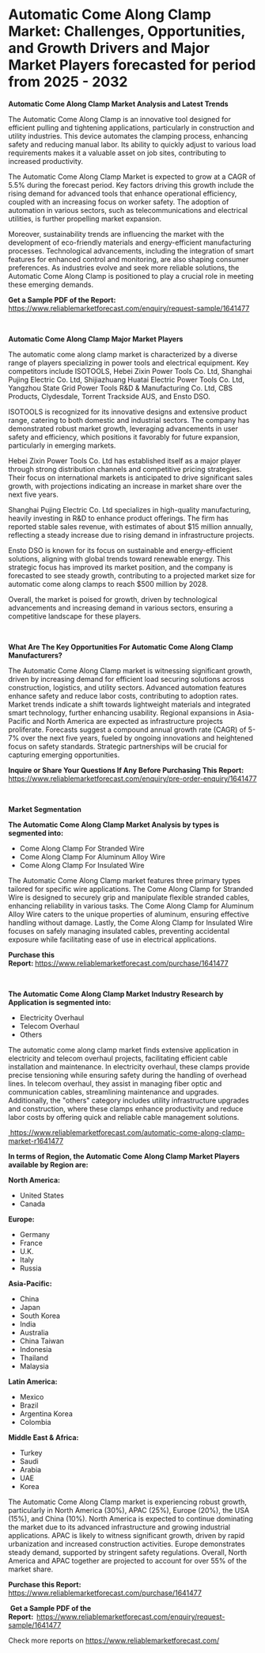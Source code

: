 <p><h1>Automatic Come Along Clamp Market: Challenges, Opportunities, and Growth Drivers and Major Market Players forecasted for period from 2025 - 2032</h1></p><p><strong>Automatic Come Along Clamp Market Analysis and Latest Trends</strong></p>
<p><p>The Automatic Come Along Clamp is an innovative tool designed for efficient pulling and tightening applications, particularly in construction and utility industries. This device automates the clamping process, enhancing safety and reducing manual labor. Its ability to quickly adjust to various load requirements makes it a valuable asset on job sites, contributing to increased productivity.</p><p>The Automatic Come Along Clamp Market is expected to grow at a CAGR of 5.5% during the forecast period. Key factors driving this growth include the rising demand for advanced tools that enhance operational efficiency, coupled with an increasing focus on worker safety. The adoption of automation in various sectors, such as telecommunications and electrical utilities, is further propelling market expansion.</p><p>Moreover, sustainability trends are influencing the market with the development of eco-friendly materials and energy-efficient manufacturing processes. Technological advancements, including the integration of smart features for enhanced control and monitoring, are also shaping consumer preferences. As industries evolve and seek more reliable solutions, the Automatic Come Along Clamp is positioned to play a crucial role in meeting these emerging demands.</p></p>
<p><strong>Get a Sample PDF of the Report:&nbsp;</strong> <a href="https://www.reliablemarketforecast.com/enquiry/request-sample/1641477?utm_campaign=2216&utm_medium=2&utm_source=Github&utm_content=ia&utm_term=22022025&utm_id=automatic-come-along-clamp">https://www.reliablemarketforecast.com/enquiry/request-sample/1641477</a></p>
<p>&nbsp;</p>
<p><strong>Automatic Come Along Clamp Major Market Players</strong></p>
<p><p>The automatic come along clamp market is characterized by a diverse range of players specializing in power tools and electrical equipment. Key competitors include ISOTOOLS, Hebei Zixin Power Tools Co. Ltd, Shanghai Pujing Electric Co. Ltd, Shijiazhuang Huatai Electric Power Tools Co. Ltd, Yangzhou State Grid Power Tools R&D & Manufacturing Co. Ltd, CBS Products, Clydesdale, Torrent Trackside AUS, and Ensto DSO. </p><p>ISOTOOLS is recognized for its innovative designs and extensive product range, catering to both domestic and industrial sectors. The company has demonstrated robust market growth, leveraging advancements in user safety and efficiency, which positions it favorably for future expansion, particularly in emerging markets.</p><p>Hebei Zixin Power Tools Co. Ltd has established itself as a major player through strong distribution channels and competitive pricing strategies. Their focus on international markets is anticipated to drive significant sales growth, with projections indicating an increase in market share over the next five years.</p><p>Shanghai Pujing Electric Co. Ltd specializes in high-quality manufacturing, heavily investing in R&D to enhance product offerings. The firm has reported stable sales revenue, with estimates of about $15 million annually, reflecting a steady increase due to rising demand in infrastructure projects.</p><p>Ensto DSO is known for its focus on sustainable and energy-efficient solutions, aligning with global trends toward renewable energy. This strategic focus has improved its market position, and the company is forecasted to see steady growth, contributing to a projected market size for automatic come along clamps to reach $500 million by 2028.</p><p>Overall, the market is poised for growth, driven by technological advancements and increasing demand in various sectors, ensuring a competitive landscape for these players.</p></p>
<p>&nbsp;</p>
<p><strong>What Are The Key Opportunities For Automatic Come Along Clamp Manufacturers?</strong></p>
<p><p>The Automatic Come Along Clamp market is witnessing significant growth, driven by increasing demand for efficient load securing solutions across construction, logistics, and utility sectors. Advanced automation features enhance safety and reduce labor costs, contributing to adoption rates. Market trends indicate a shift towards lightweight materials and integrated smart technology, further enhancing usability. Regional expansions in Asia-Pacific and North America are expected as infrastructure projects proliferate. Forecasts suggest a compound annual growth rate (CAGR) of 5-7% over the next five years, fueled by ongoing innovations and heightened focus on safety standards. Strategic partnerships will be crucial for capturing emerging opportunities.</p></p>
<p><strong>Inquire or Share Your Questions If Any Before Purchasing This Report:</strong> <a href="https://www.reliablemarketforecast.com/enquiry/pre-order-enquiry/1641477?utm_campaign=2216&utm_medium=2&utm_source=Github&utm_content=ia&utm_term=22022025&utm_id=automatic-come-along-clamp">https://www.reliablemarketforecast.com/enquiry/pre-order-enquiry/1641477</a></p>
<p>&nbsp;</p>
<p><strong>Market Segmentation</strong></p>
<p><strong>The Automatic Come Along Clamp Market Analysis by types is segmented into:</strong></p>
<p><ul><li>Come Along Clamp For Stranded Wire</li><li>Come Along Clamp For Aluminum Alloy Wire</li><li>Come Along Clamp For Insulated Wire</li></ul></p>
<p><p>The Automatic Come Along Clamp market features three primary types tailored for specific wire applications. The Come Along Clamp for Stranded Wire is designed to securely grip and manipulate flexible stranded cables, enhancing reliability in various tasks. The Come Along Clamp for Aluminum Alloy Wire caters to the unique properties of aluminum, ensuring effective handling without damage. Lastly, the Come Along Clamp for Insulated Wire focuses on safely managing insulated cables, preventing accidental exposure while facilitating ease of use in electrical applications.</p></p>
<p><strong>Purchase this Report:&nbsp;</strong><a href="https://www.reliablemarketforecast.com/purchase/1641477?utm_campaign=2216&utm_medium=2&utm_source=Github&utm_content=ia&utm_term=22022025&utm_id=automatic-come-along-clamp">https://www.reliablemarketforecast.com/purchase/1641477</a></p>
<p>&nbsp;</p>
<p><strong>The Automatic Come Along Clamp Market Industry Research by Application is segmented into:</strong></p>
<p><ul><li>Electricity Overhaul</li><li>Telecom Overhaul</li><li>Others</li></ul></p>
<p><p>The automatic come along clamp market finds extensive application in electricity and telecom overhaul projects, facilitating efficient cable installation and maintenance. In electricity overhaul, these clamps provide precise tensioning while ensuring safety during the handling of overhead lines. In telecom overhaul, they assist in managing fiber optic and communication cables, streamlining maintenance and upgrades. Additionally, the "others" category includes utility infrastructure upgrades and construction, where these clamps enhance productivity and reduce labor costs by offering quick and reliable cable management solutions.</p></p>
<p><a href="https://www.reliablemarketforecast.com/automatic-come-along-clamp-market-r1641477?utm_campaign=2216&utm_medium=2&utm_source=Github&utm_content=ia&utm_term=22022025&utm_id=automatic-come-along-clamp">&nbsp;https://www.reliablemarketforecast.com/automatic-come-along-clamp-market-r1641477</a></p>
<p><strong>In terms of Region, the Automatic Come Along Clamp Market Players available by Region are:</strong></p>
<p>
    <p> <strong> North America: </strong>
        <ul>
            <li>United States</li>
            <li>Canada</li>
        </ul>
        </p> 
    <p> <strong> Europe: </strong>
        <ul>
            <li>Germany</li>
            <li>France</li>
            <li>U.K.</li>
            <li>Italy</li>
            <li>Russia</li>
        </ul>
        </p> 
    <p> <strong> Asia-Pacific: </strong>
        <ul>
            <li>China</li>
            <li>Japan</li>
            <li>South Korea</li>
            <li>India</li>
            <li>Australia</li>
            <li>China Taiwan</li>
            <li>Indonesia</li>
            <li>Thailand</li>
            <li>Malaysia</li>
        </ul>
        </p> 
    <p> <strong> Latin America: </strong>
        <ul>
            <li>Mexico</li>
            <li>Brazil</li>
            <li>Argentina Korea</li>
            <li>Colombia</li>
        </ul>
        </p> 
    <p> <strong> Middle East & Africa: </strong>
        <ul>
            <li>Turkey</li>
            <li>Saudi</li>
            <li>Arabia</li>
            <li>UAE</li>
            <li>Korea</li>
        </ul>
    </p>
    </p>
<p><p>The Automatic Come Along Clamp market is experiencing robust growth, particularly in North America (30%), APAC (25%), Europe (20%), the USA (15%), and China (10%). North America is expected to continue dominating the market due to its advanced infrastructure and growing industrial applications. APAC is likely to witness significant growth, driven by rapid urbanization and increased construction activities. Europe demonstrates steady demand, supported by stringent safety regulations. Overall, North America and APAC together are projected to account for over 55% of the market share.</p></p>
<p><strong>Purchase this Report: </strong><a href="https://www.reliablemarketforecast.com/purchase/1641477?utm_campaign=2216&utm_medium=2&utm_source=Github&utm_content=ia&utm_term=22022025&utm_id=automatic-come-along-clamp">https://www.reliablemarketforecast.com/purchase/1641477</a></p>
<p>&nbsp;<strong>Get a Sample PDF of the Report:&nbsp;&nbsp;</strong><a href="https://www.reliablemarketforecast.com/enquiry/request-sample/1641477?utm_campaign=2216&utm_medium=2&utm_source=Github&utm_content=ia&utm_term=22022025&utm_id=automatic-come-along-clamp">https://www.reliablemarketforecast.com/enquiry/request-sample/1641477</a></p>
<p><strong></strong></p>
<p>Check more reports on <a href="https://www.reliablemarketforecast.com/?utm_campaign=2216&utm_medium=2&utm_source=Github&utm_content=ia&utm_term=22022025&utm_id=automatic-come-along-clamp">https://www.reliablemarketforecast.com/</a></p>